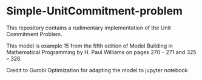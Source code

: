 # Simple-UnitCommitment-problem

This repository contains a rudimentary implementation of the Unit Commitment Problem.

This model is example 15 from the fifth edition of Model Building in Mathematical Programming by H. Paul Williams on pages 270 – 271 and 325 – 326.

Credit to Gurobi Optimization for adapting the model to jupyter notebook
